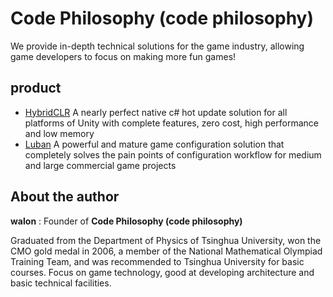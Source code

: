 # Code Philosophy (code philosophy)

We provide in-depth technical solutions for the game industry, allowing game developers to focus on making more fun games!

## product

- [HybridCLR](https://github.com/focus-creative-games/hybridclr) A nearly perfect native c# hot update solution for all platforms of Unity with complete features, zero cost, high performance and low memory
- [Luban](https://github.com/focus-creative-games/luban) A powerful and mature game configuration solution that completely solves the pain points of configuration workflow for medium and large commercial game projects

## About the author

**walon** : Founder of **Code Philosophy (code philosophy)**

Graduated from the Department of Physics of Tsinghua University, won the CMO gold medal in 2006, a member of the National Mathematical Olympiad Training Team, and was recommended to Tsinghua University for basic courses. Focus on game technology, good at developing architecture and basic technical facilities.